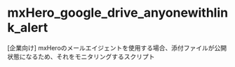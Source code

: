 # mxHero_google_drive_anyonewithlink_alert
[企業向け] mxHeroのメールエイジェントを使用する場合、添付ファイルが公開状態になるため、それをモニタリングするスクリプト
